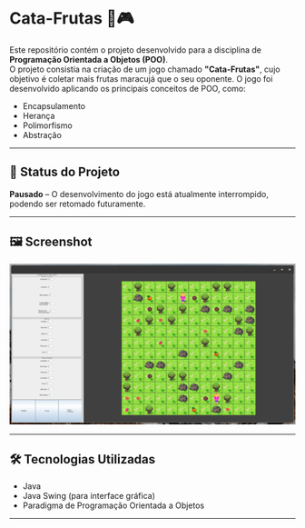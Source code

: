 # Cata-Frutas 🍓🎮

Este repositório contém o projeto desenvolvido para a disciplina de **Programação Orientada a Objetos (POO)**.  
O projeto consistia na criação de um jogo chamado **"Cata-Frutas"**, cujo objetivo é coletar mais frutas maracujá que o seu oponente. O jogo foi desenvolvido aplicando os principais conceitos de POO, como:

- Encapsulamento
- Herança
- Polimorfismo
- Abstração

---

## 🚧 Status do Projeto

**Pausado** – O desenvolvimento do jogo está atualmente interrompido, podendo ser retomado futuramente.

---

## 🖼️ Screenshot

![Tela de Criação de Mapa](images/SetConfigScreen.png)

---

## 🛠️ Tecnologias Utilizadas

- Java
- Java Swing (para interface gráfica)
- Paradigma de Programação Orientada a Objetos

---

